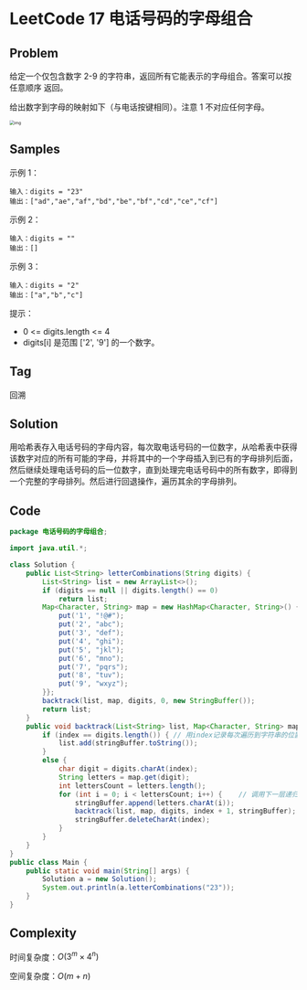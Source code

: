 # LeetCode 17 电话号码的字母组合

## Problem

给定一个仅包含数字 2-9 的字符串，返回所有它能表示的字母组合。答案可以按 任意顺序 返回。

给出数字到字母的映射如下（与电话按键相同）。注意 1 不对应任何字母。

<img src="https://assets.leetcode-cn.com/aliyun-lc-upload/original_images/17_telephone_keypad.png" alt="img" style="zoom:50%;" /> 

## Samples

示例 1：

```
输入：digits = "23"
输出：["ad","ae","af","bd","be","bf","cd","ce","cf"]
```

示例 2：

```
输入：digits = ""
输出：[]
```

示例 3：

```
输入：digits = "2"
输出：["a","b","c"]
```


提示：

- 0 <= digits.length <= 4
- digits[i] 是范围 ['2', '9'] 的一个数字。

## Tag

回溯

## Solution

用哈希表存入电话号码的字母内容，每次取电话号码的一位数字，从哈希表中获得该数字对应的所有可能的字母，并将其中的一个字母插入到已有的字母排列后面，然后继续处理电话号码的后一位数字，直到处理完电话号码中的所有数字，即得到一个完整的字母排列。然后进行回退操作，遍历其余的字母排列。

## Code

```java
package 电话号码的字母组合;

import java.util.*;

class Solution {
    public List<String> letterCombinations(String digits) {
        List<String> list = new ArrayList<>();
        if (digits == null || digits.length() == 0)
            return list;
        Map<Character, String> map = new HashMap<Character, String>() {{    // 哈希表存数据
            put('1', "!@#");
            put('2', "abc");
            put('3', "def");
            put('4', "ghi");
            put('5', "jkl");
            put('6', "mno");
            put('7', "pqrs");
            put('8', "tuv");
            put('9', "wxyz");
        }};
        backtrack(list, map, digits, 0, new StringBuffer());
        return list;
    }
    public void backtrack(List<String> list, Map<Character, String> map, String digits, int index, StringBuffer stringBuffer) {
        if (index == digits.length()) { // 用index记录每次遍历到字符串的位置
            list.add(stringBuffer.toString());
        }
        else {
            char digit = digits.charAt(index);
            String letters = map.get(digit);
            int lettersCount = letters.length();
            for (int i = 0; i < lettersCount; i++) {    // 调用下一层递归,StringBuffer提高效率
                stringBuffer.append(letters.charAt(i));
                backtrack(list, map, digits, index + 1, stringBuffer);
                stringBuffer.deleteCharAt(index);
            }
        }
    }
}
public class Main {
    public static void main(String[] args) {
        Solution a = new Solution();
        System.out.println(a.letterCombinations("23"));
    }
}
```

## Complexity

时间复杂度：$O(3^m×4^n)$

空间复杂度：$O(m+n)$

